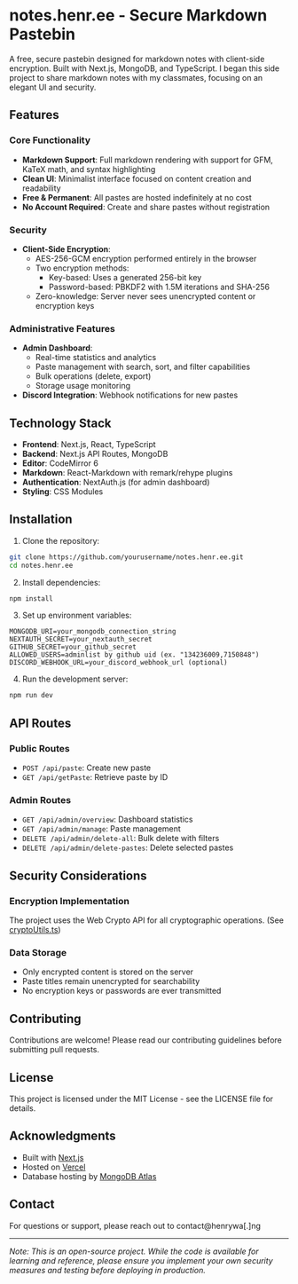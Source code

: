 # notes.henr.ee - Secure Markdown Pastebin

A free, secure pastebin designed for markdown notes with client-side encryption. Built with Next.js, MongoDB, and TypeScript. I began this side project to share markdown notes with my classmates, focusing on an elegant UI and security.

## Features

### Core Functionality
- **Markdown Support**: Full markdown rendering with support for GFM, KaTeX math, and syntax highlighting
- **Clean UI**: Minimalist interface focused on content creation and readability
- **Free & Permanent**: All pastes are hosted indefinitely at no cost
- **No Account Required**: Create and share pastes without registration

### Security
- **Client-Side Encryption**: 
  - AES-256-GCM encryption performed entirely in the browser
  - Two encryption methods:
    - Key-based: Uses a generated 256-bit key
    - Password-based: PBKDF2 with 1.5M iterations and SHA-256
  - Zero-knowledge: Server never sees unencrypted content or encryption keys

### Administrative Features
- **Admin Dashboard**:
  - Real-time statistics and analytics
  - Paste management with search, sort, and filter capabilities
  - Bulk operations (delete, export)
  - Storage usage monitoring
- **Discord Integration**: Webhook notifications for new pastes

## Technology Stack

- **Frontend**: Next.js, React, TypeScript
- **Backend**: Next.js API Routes, MongoDB
- **Editor**: CodeMirror 6
- **Markdown**: React-Markdown with remark/rehype plugins
- **Authentication**: NextAuth.js (for admin dashboard)
- **Styling**: CSS Modules

## Installation

1. Clone the repository:
```bash
git clone https://github.com/yourusername/notes.henr.ee.git
cd notes.henr.ee
```

2. Install dependencies:
```bash
npm install
```

3. Set up environment variables:
```env
MONGODB_URI=your_mongodb_connection_string
NEXTAUTH_SECRET=your_nextauth_secret
GITHUB_SECRET=your_github_secret
ALLOWED_USERS=adminlist by github uid (ex. "134236009,7150848")
DISCORD_WEBHOOK_URL=your_discord_webhook_url (optional)
```

4. Run the development server:
```bash
npm run dev
```

## API Routes

### Public Routes
- `POST /api/paste`: Create new paste
- `GET /api/getPaste`: Retrieve paste by ID

### Admin Routes
- `GET /api/admin/overview`: Dashboard statistics
- `GET /api/admin/manage`: Paste management
- `DELETE /api/admin/delete-all`: Bulk delete with filters
- `DELETE /api/admin/delete-pastes`: Delete selected pastes

## Security Considerations

### Encryption Implementation
The project uses the Web Crypto API for all cryptographic operations.
(See [cryptoUtils.ts](utils/cryptoUtils.ts))

### Data Storage
- Only encrypted content is stored on the server
- Paste titles remain unencrypted for searchability
- No encryption keys or passwords are ever transmitted

## Contributing

Contributions are welcome! Please read our contributing guidelines before submitting pull requests.

## License

This project is licensed under the MIT License - see the LICENSE file for details.

## Acknowledgments

- Built with [Next.js](https://nextjs.org)
- Hosted on [Vercel](https://vercel.com)
- Database hosting by [MongoDB Atlas](https://www.mongodb.com/atlas)

## Contact

For questions or support, please reach out to contact@henrywa[.]ng

---

*Note: This is an open-source project. While the code is available for learning and reference, please ensure you implement your own security measures and testing before deploying in production.*

